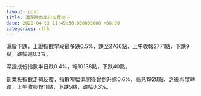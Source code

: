 ```yaml
---
layout: post
title: 滬深股市半日反覆向下
date: 2020-04-03 11:49:36.000000000 +08:00
categories: rthk
---
```


滬股下跌，上證指數早段最多跌0.5%，跌至2766點，上午收報2771點，下跌9點，跌幅逾0.3%。

深證成份指數半日跌0.4%，報10138點，下跌40點。

創業板指數走勢反覆，指數窄幅低開後曾倒升逾0.6%，高見1928點，之後再度轉跌，上午收報1911點，下跌5點，跌幅0.3%。
